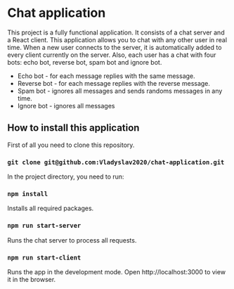 # Chat application

This project is a fully functional application. It consists of a chat server and a React client. This application allows you to chat with any other user in real time. When a new user connects to the server, it is automatically added to every client currently on the server. Also, each user has a chat with four bots: echo bot, reverse bot, spam bot and ignore bot.
* Echo bot - for each message replies with the same message.
* Reverse bot - for each message replies with the reverse message.
* Spam bot - ignores all messages and sends randoms messages in any time.
* Ignore bot - ignores all messages

## How to install this application

First of all you need to clone this repository.

### `git clone git@github.com:Vladyslav2020/chat-application.git`

In the project directory, you need to run:

### `npm install`

Installs all required packages.

### `npm run start-server`

Runs the chat server to process all requests.

### `npm run start-client`

Runs the app in the development mode.
Open http://localhost:3000 to view it in the browser.
